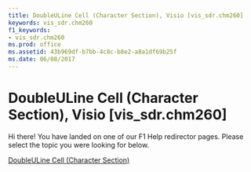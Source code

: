 ```yaml
---
title: DoubleULine Cell (Character Section), Visio [vis_sdr.chm260]
keywords: vis_sdr.chm260
f1_keywords:
- vis_sdr.chm260
ms.prod: office
ms.assetid: 43b969df-b7bb-4c8c-b8e2-a8a1df69b25f
ms.date: 06/08/2017
---
```



# DoubleULine Cell (Character Section), Visio [vis_sdr.chm260]

Hi there! You have landed on one of our F1 Help redirector pages. Please select the topic you were looking for below.

[DoubleULine Cell (Character Section)](http://msdn.microsoft.com/library/c18955c8-d653-c29d-d3da-9d3cd0241e17%28Office.15%29.aspx)

